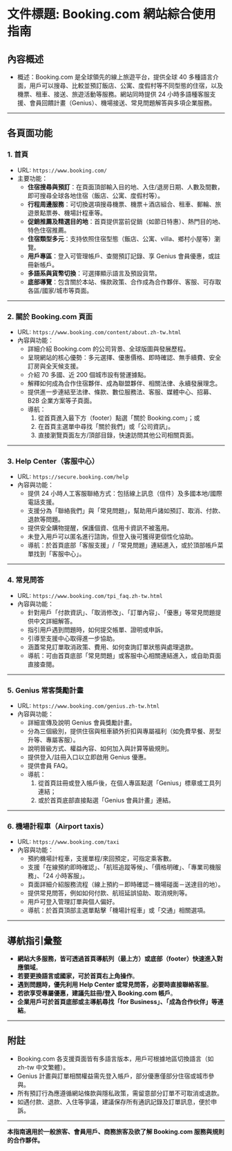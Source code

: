 # 文件標題: Booking.com 網站綜合使用指南

## 內容概述

- 概述：Booking.com 是全球領先的線上旅遊平台，提供全球 40 多種語言介面，用戶可以搜尋、比較並預訂飯店、公寓、度假村等不同型態的住宿，以及機票、租車、接送、旅遊活動等服務。網站同時提供 24 小時多語種客服支援、會員回饋計畫（Genius）、機場接送、常見問題解答與多項企業服務。

---

## 各頁面功能

### 1. 首頁

- URL: `https://www.booking.com/`
- 主要功能：
  - **住宿搜尋與預訂**：在頁面頂部輸入目的地、入住/退房日期、人數及間數，即可搜尋全球各地住宿（飯店、公寓、度假村等）。
  - **行程周邊服務**：可切換選項搜尋機票、機票＋酒店組合、租車、郵輪、旅遊景點票券、機場計程車等。
  - **促銷推薦及精選目的地**：首頁提供當前促銷（如節日特惠）、熱門目的地、特色住宿推薦。
  - **住宿類型多元**：支持依照住宿型態（飯店、公寓、villa、鄉村小屋等）瀏覽。
  - **用戶專區**：登入可管理帳戶、查閱預訂記錄、享 Genius 會員優惠，或註冊新帳戶。
  - **多語系與貨幣切換**：可選擇顯示語言及預設貨幣。
  - **底部導覽**：包含關於本站、條款政策、合作成為合作夥伴、客服、可存取各區/國家/城市等頁面。

---

### 2. 關於 Booking.com 頁面

- URL: `https://www.booking.com/content/about.zh-tw.html`
- 內容與功能：
  - 詳細介紹 Booking.com 的公司背景、全球版圖與發展歷程。
  - 呈現網站的核心優勢：多元選擇、優惠價格、即時確認、無手續費、安全訂房與全天候支援。
  - 介紹 70 多國、近 200 個城市設有營運據點。
  - 解釋如何成為合作住宿夥伴、成為聯盟夥伴、相關法律、永續發展理念。
  - 提供進一步連結至法律、條款、數位服務法、客服、媒體中心、招募、B2B 企業方案等子頁面。
  - 導航：
    1. 從首頁進入最下方（footer）點選「關於 Booking.com」；或
    2. 在首頁主選單中尋找「關於我們」或「公司資訊」。
    3. 直接瀏覽頁面左方/頂部目錄，快速訪問其他公司相關頁面。

---

### 3. Help Center（客服中心）

- URL: `https://secure.booking.com/help`
- 內容與功能：
  - 提供 24 小時人工客服聯絡方式：包括線上訊息（信件）及多國本地/國際電話支援。
  - 支援分為「聯絡我們」與「常見問題」，幫助用戶諸如預訂、取消、付款、退款等問題。
  - 提供安全購物提醒，保護個資、信用卡資訊不被濫用。
  - 未登入用戶可以匿名進行諮詢，但登入後可獲得更個性化協助。
  - 導航：於首頁底部「客服支援」/「常見問題」連結進入，或於頂部帳戶菜單找到「客服中心」。

---

### 4. 常見問答

- URL: `https://www.booking.com/tpi_faq.zh-tw.html`
- 內容與功能：
  - 針對用戶「付款資訊」、「取消修改」、「訂單內容」、「優惠」等常見問題提供中文詳細解答。
  - 指引用戶遇到問題時，如何提交帳單、證明或申訴。
  - 引導至支援中心取得進一步協助。
  - 涵蓋常見訂單取消政策、費用、如何查詢訂單狀態與處理退款。
  - 導航：可由首頁底部「常見問題」或客服中心相關連結進入，或自助頁面直接查閱。

---

### 5. Genius 常客獎勵計畫

- URL: `https://www.booking.com/genius.zh-tw.html`
- 內容與功能：
  - 詳細宣傳及說明 Genius 會員獎勵計畫。
  - 分為三個級別，提供住宿與租車額外折扣與專屬福利（如免費早餐、房型升等、專屬客服）。
  - 說明晉級方式、權益內容、如何加入與計算等級規則。
  - 提供登入/註冊入口以立即啟用 Genius 優惠。
  - 提供會員 FAQ。
  - 導航：
    1. 從首頁註冊或登入帳戶後，在個人專區點選「Genius」標章或工具列連結；
    2. 或於首頁底部直接點選「Genius 會員計畫」連結。

---

### 6. 機場計程車（Airport taxis）

- URL: `https://www.booking.com/taxi`
- 內容與功能：
  - 預約機場計程車，支援單程/來回預定，可指定乘客數。
  - 支援「在線預約即時確認」、「航班追蹤等候」、「價格明確」、「專業司機服務」、「24 小時客服」。
  - 頁面詳細介紹服務流程（線上預約－即時確認－機場碰面－送達目的地）。
  - 提供常見問答，例如如何付款、航班延誤協助、取消規則等。
  - 用戶可登入管理訂單與個人偏好。
  - 導航：於首頁頂部主選單點擊「機場計程車」或「交通」相關選項。

---

## 導航指引彙整

- **網站大多服務，皆可透過首頁導航列（最上方）或底部（footer）快速進入對應領域**。
- **若要更換語言或國家，可於首頁右上角操作**。
- **遇到問題時，優先利用 Help Center 或常見問答，必要時直接聯絡客服**。
- **若欲享受專屬優惠，建議先註冊/登入 Booking.com 帳戶**。
- **企業用戶可於首頁底部或主導航尋找「for Business」、「成為合作伙伴」等連結**。

---

## 附註

- Booking.com 各支援頁面皆有多語言版本，用戶可根據地區切換語言（如 zh-tw 中文繁體）。
- Genius 計畫與訂單相關權益需先登入帳戶，部分優惠僅部分住宿或城市參與。
- 所有預訂行為應遵循網站條款與隱私政策，需留意部分訂單不可取消或退款。
- 如遇付款、退款、入住等爭議，建議保存所有通訊記錄及訂單訊息，便於申訴。

---

**本指南適用於一般旅客、會員用戶、商務旅客及欲了解 Booking.com 服務與規則的合作夥伴。**